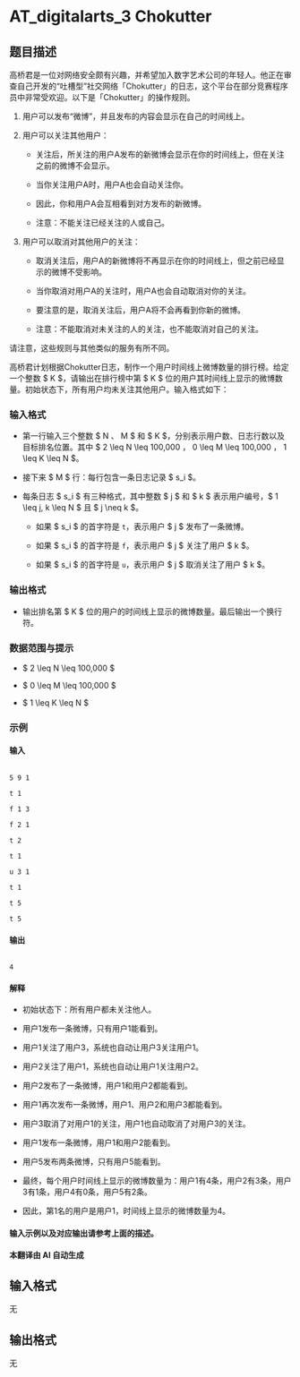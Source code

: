 # AT_digitalarts_3 Chokutter

## 题目描述

高桥君是一位对网络安全颇有兴趣，并希望加入数字艺术公司的年轻人。他正在审查自己开发的“吐槽型”社交网络「Chokutter」的日志，这个平台在部分竞赛程序员中非常受欢迎。以下是「Chokutter」的操作规则。

1. 用户可以发布“微博”，并且发布的内容会显示在自己的时间线上。

2. 用户可以关注其他用户：
   - 关注后，所关注的用户A发布的新微博会显示在你的时间线上，但在关注之前的微博不会显示。
   - 当你关注用户A时，用户A也会自动关注你。
   - 因此，你和用户A会互相看到对方发布的新微博。
   - 注意：不能关注已经关注的人或自己。

3. 用户可以取消对其他用户的关注：
   - 取消关注后，用户A的新微博将不再显示在你的时间线上，但之前已经显示的微博不受影响。
   - 当你取消对用户A的关注时，用户A也会自动取消对你的关注。
   - 要注意的是，取消关注后，用户A将不会再看到你新的微博。
   - 注意：不能取消对未关注的人的关注，也不能取消对自己的关注。

请注意，这些规则与其他类似的服务有所不同。

高桥君计划根据Chokutter日志，制作一个用户时间线上微博数量的排行榜。给定一个整数 $ K $，请输出在排行榜中第 $ K $ 位的用户其时间线上显示的微博数量。初始状态下，所有用户均未关注其他用户。输入格式如下：

### 输入格式
- 第一行输入三个整数 $ N $、$ M $ 和 $ K $，分别表示用户数、日志行数以及目标排名位置。其中 $ 2 \leq N \leq 100,000 $，$ 0 \leq M \leq 100,000 $，$ 1 \leq K \leq N $。
- 接下来 $ M $ 行：每行包含一条日志记录 $ s_i $。
- 每条日志 $ s_i $ 有三种格式，其中整数 $ j $ 和 $ k $ 表示用户编号，$ 1 \leq j, k \leq N $ 且 $ j \neq k $。

   - 如果 $ s_i $ 的首字符是 `t`，表示用户 $ j $ 发布了一条微博。
   - 如果 $ s_i $ 的首字符是 `f`，表示用户 $ j $ 关注了用户 $ k $。
   - 如果 $ s_i $ 的首字符是 `u`，表示用户 $ j $ 取消关注了用户 $ k $。

### 输出格式
- 输出排名第 $ K $ 位的用户的时间线上显示的微博数量。最后输出一个换行符。

### 数据范围与提示
- $ 2 \leq N \leq 100,000 $
- $ 0 \leq M \leq 100,000 $
- $ 1 \leq K \leq N $

### 示例
#### 输入
```
5 9 1
t 1
f 1 3
f 2 1
t 2
t 1
u 3 1
t 1
t 5
t 5
```

#### 输出
```
4
```

#### 解释
- 初始状态下：所有用户都未关注他人。
- 用户1发布一条微博，只有用户1能看到。
- 用户1关注了用户3，系统也自动让用户3关注用户1。
- 用户2关注了用户1，系统也自动让用户1关注用户2。
- 用户2发布了一条微博，用户1和用户2都能看到。
- 用户1再次发布一条微博，用户1、用户2和用户3都能看到。
- 用户3取消了对用户1的关注，用户1也自动取消了对用户3的关注。
- 用户1发布一条微博，用户1和用户2能看到。
- 用户5发布两条微博，只有用户5能看到。
- 最终，每个用户时间线上显示的微博数量为：用户1有4条，用户2有3条，用户3有1条，用户4有0条，用户5有2条。
- 因此，第1名的用户是用户1，时间线上显示的微博数量为4。

#### 输入示例以及对应输出请参考上面的描述。

 **本翻译由 AI 自动生成**

## 输入格式

无

## 输出格式

无
